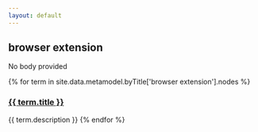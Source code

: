 ```yaml
---
layout: default
---
```

<style>
.initial-content {
  padding-left:5%;
  padding-right:25px;
}
</style>

## browser extension

No body provided

{% for term in site.data.metamodel.byTitle['browser extension'].nodes %}
### <a href='/_pages/embed?t={{ term.title }}'>{{ term.title }}</a>

{{ term.description }}
{% endfor %}
